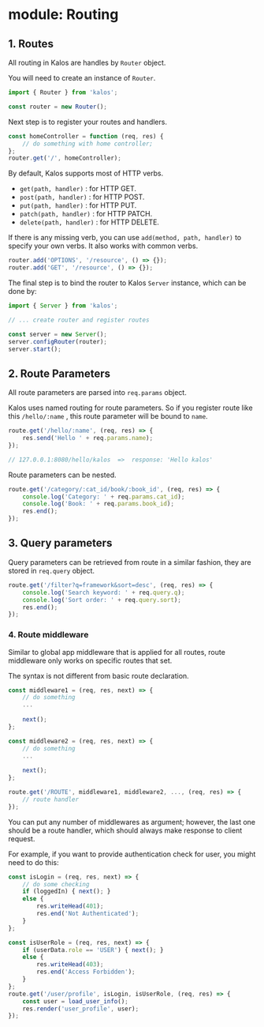 # module: Routing

## 1. Routes

All routing in Kalos are handles by `Router` object.

You will need to create an instance of `Router`.

```js
import { Router } from 'kalos';

const router = new Router();
```

Next step is to register your routes and handlers.

```js
const homeController = function (req, res) {
    // do something with home controller;  
};
router.get('/', homeController);
```

By default, Kalos supports most of HTTP verbs.

- `get(path, handler)` : for HTTP GET.
- `post(path, handler)` : for HTTP POST.
- `put(path, handler)` : for HTTP PUT.
- `patch(path, handler)` : for HTTP PATCH.
- `delete(path, handler)` : for HTTP DELETE.

If there is any missing verb, you can use `add(method, path, handler)` to specify your own verbs.
It also works with common verbs.

```js
router.add('OPTIONS', '/resource', () => {});
router.add('GET', '/resource', () => {});
```

The final step is to bind the router to Kalos `Server` instance, which can be done by:

```js
import { Server } from 'kalos';

// ... create router and register routes

const server = new Server();
server.configRouter(router);
server.start();
```

## 2. Route Parameters

All route parameters are parsed into `req.params` object.

Kalos uses named routing for route parameters. So if you register route like this `/hello/:name` , this route parameter will be bound to `name`.

```js
route.get('/hello/:name', (req, res) => {
    res.send('Hello ' + req.params.name);
});

// 127.0.0.1:8080/hello/kalos  =>  response: 'Hello kalos'
```

Route parameters can be nested.

```js
route.get('/category/:cat_id/book/:book_id', (req, res) => {
    console.log('Category: ' + req.params.cat_id);
    console.log('Book: ' + req.params.book_id);
    res.end();
});
```

## 3. Query parameters

Query parameters can be retrieved from route in a similar fashion, they are stored in `req.query` object.

```js
route.get('/filter?q=framework&sort=desc', (req, res) => {
    console.log('Search keyword: ' + req.query.q);
    console.log('Sort order: ' + req.query.sort);
    res.end();
});
```

### 4. Route middleware

Similar to global app middleware that is applied for all routes, route middleware only works on specific routes that set.

The syntax is not different from basic route declaration.

```js
const middleware1 = (req, res, next) => {
    // do something
    ...
    
    next();
};

const middleware2 = (req, res, next) => {
    // do something
    ...
    
    next();
};

route.get('/ROUTE', middleware1, middleware2, ..., (req, res) => {
    // route handler
});
```

You can put any number of middlewares as argument; however, the last one should be a route handler, which should always make response to client request.

For example, if you want to provide authentication check for user, you might need to do this:

```js
const isLogin = (req, res, next) => {
    // do some checking
    if (loggedIn) { next(); }
    else {
        res.writeHead(401);
        res.end('Not Authenticated');
    }
};

const isUserRole = (req, res, next) => {
    if (userData.role == 'USER') { next(); }
    else {
        res.writeHead(403);
        res.end('Access Forbidden');
    }
};
route.get('/user/profile', isLogin, isUserRole, (req, res) => {
    const user = load_user_info();
    res.render('user_profile', user);
});
```
